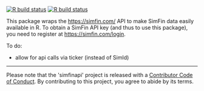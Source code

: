 <!-- badges: start -->
[![R build status](https://github.com/Plebejer/simfinapi/workflows/R-CMD-check/badge.svg)](https://github.com/Plebejer/simfinapi/actions)
[![R build status](https://github.com/Plebejer/simfinapi/workflows/test-coverage/badge.svg)](https://github.com/Plebejer/simfinapi/actions)
<!-- badges: end -->

This package wraps the https://simfin.com/ API to make SimFin data easily available in R. To obtain a SimFin API key (and thus to use this package), you need to register at https://simfin.com/login. 

To do:

- allow for api calls via ticker (instead of SimId)

---

Please note that the 'simfinapi' project is released with a
[Contributor Code of Conduct](.github/CODE_OF_CONDUCT.md).
By contributing to this project, you agree to abide by its terms.   
